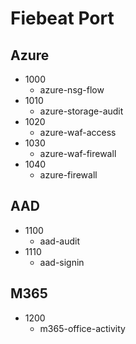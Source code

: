 # Fiebeat Port
## Azure
- 1000
    - azure-nsg-flow
- 1010
    - azure-storage-audit
- 1020
    - azure-waf-access
- 1030
    - azure-waf-firewall
- 1040
    - azure-firewall

## AAD
- 1100
    - aad-audit
- 1110
    - aad-signin

## M365
- 1200
    - m365-office-activity